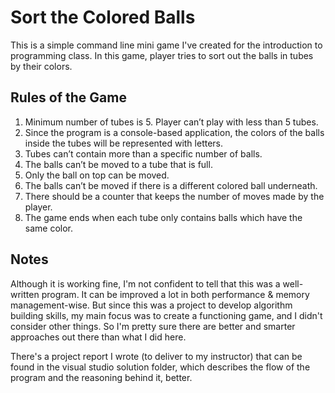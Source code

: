 # Sort the Colored Balls
This is a simple command line mini game I've created for the introduction to programming class. In this game, player tries to sort out the balls in tubes by their colors. 

## Rules of the Game
1. Minimum number of tubes is 5. Player can’t play with less than 5 tubes.
2. Since the program is a console-based application, the colors of the balls inside the
tubes will be represented with letters.
3. Tubes can’t contain more than a specific number of balls.
4. The balls can’t be moved to a tube that is full.
5. Only the ball on top can be moved.
6. The balls can’t be moved if there is a different colored ball underneath.
7. There should be a counter that keeps the number of moves made by the player.
8. The game ends when each tube only contains balls which have the same color.

## Notes
Although it is working fine, I'm not confident to tell that this was a well-written program. It can be improved a lot in both performance & memory management-wise. But since this was a project to develop algorithm building skills, my main focus was to create a functioning game, and I didn't consider other things. So I'm pretty sure there are better and smarter approaches out there than what I did here.

There's a project report I wrote (to deliver to my instructor) that can be found in the visual studio solution folder, which describes the flow of the program and the reasoning behind it, better.